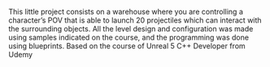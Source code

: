 This little project consists on a warehouse where you are controlling a character’s POV that is able to launch 20 projectiles which can interact with the surrounding objects.
All the level design and configuration was made using samples indicated on the course, and the programming was done using blueprints.
Based on the course of Unreal 5 C++ Developer from Udemy